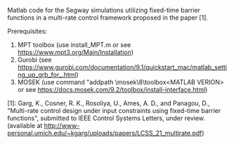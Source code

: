 Matlab code for the Segway simulations utilizing fixed-time barrier functions in a multi-rate control framework proposed in the paper [1]. 

Prerequisites: 
1) MPT toolbox (use install_MPT.m or see https://www.mpt3.org/Main/Installation)
2) Gurobi (see https://www.gurobi.com/documentation/9.1/quickstart_mac/matlab_setting_up_grb_for_.html)
3) MOSEK (use command "addpath  <MSKHOME>\mosek\8\toolbox\<MATLAB VERION> or see https://docs.mosek.com/9.2/toolbox/install-interface.html)


[1]: Garg, K., Cosner, R. K., Rosoliya, U., Ames, A. D., and Panagou, D., "Multi-rate control design under input constraints using fixed-time barrier functions", submitted to IEEE Control Systems Letters, under review. (available at http://www-personal.umich.edu/~kgarg/uploads/papers/LCSS_21_multirate.pdf)
